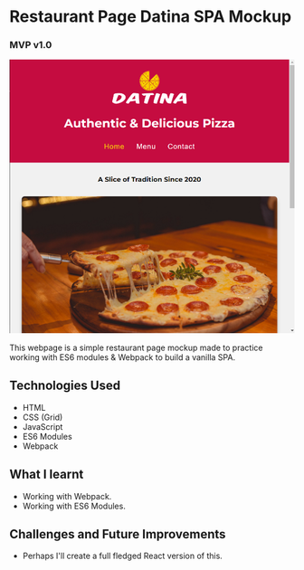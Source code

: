 # Restaurant Page Datina SPA Mockup
### MVP v1.0

![mvp1-preview](./mvpv1.png)

This webpage is a simple restaurant page mockup made to practice working with ES6 modules & Webpack to build a vanilla SPA.

## Technologies Used
- HTML
- CSS (Grid)
- JavaScript
- ES6 Modules
- Webpack

## What I learnt
- Working with Webpack.
- Working with ES6 Modules.

## Challenges and Future Improvements
- Perhaps I'll create a full fledged React version of this.
